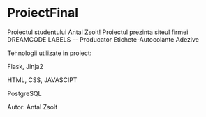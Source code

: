 # ProiectFinal

Proiectul studentului Antal Zsolt! Proiectul prezinta siteul firmei DREAMCODE LABELS -- Producator Etichete-Autocolante Adezive

Tehnologii utilizate in proiect:

Flask, Jinja2

HTML, CSS, JAVASCIPT

PostgreSQL


Autor: Antal Zsolt
